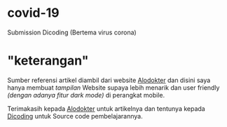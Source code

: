 # covid-19
Submission Dicoding (Bertema virus corona)

# "keterangan"
Sumber referensi artikel diambil dari website [Alodokter](https://www.alodokter.com/) dan disini saya hanya membuat _tampilan_ Website supaya lebih menarik dan user friendly _(dengan adanya fitur dark mode)_ di perangkat mobile.

Terimakasih kepada [Alodokter](https://www.alodokter.com/) untuk artikelnya dan tentunya kepada [Dicoding](https://www.dicoding.com/)  untuk Source code pembelajarannya.
